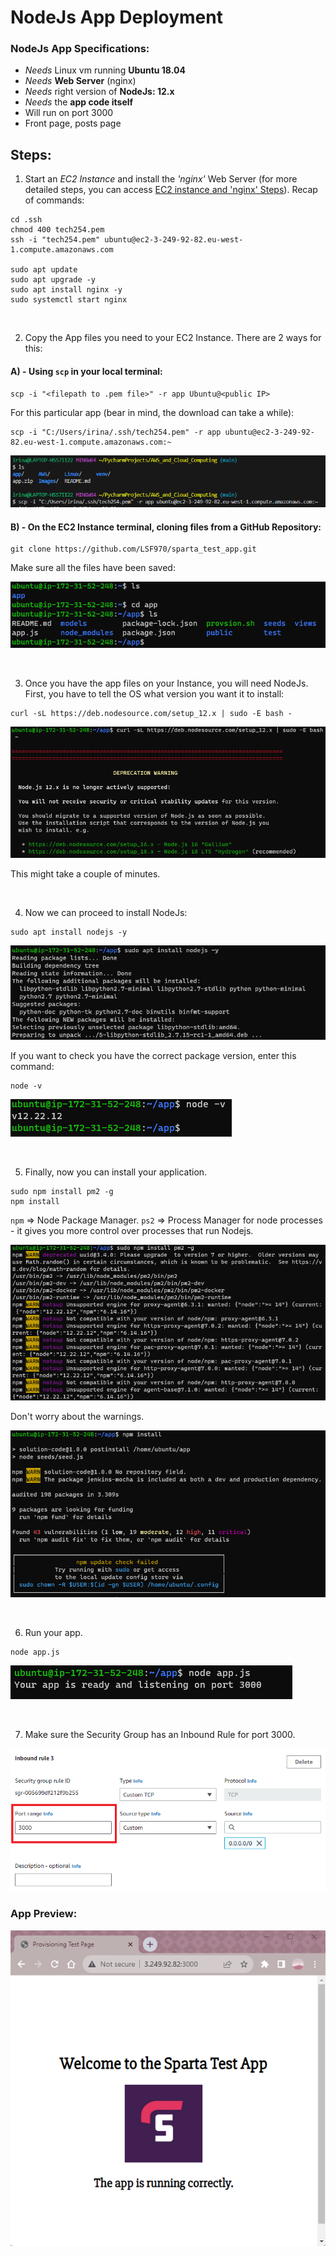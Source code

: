 # NodeJs App Deployment 

### NodeJs App Specifications:
- *Needs* Linux vm running **Ubuntu 18.04**
- *Needs* **Web Server** (nginx) 
- *Needs* right version of **NodeJs: 12.x**
- *Needs* the **app code itself**
- Will run on port 3000
- Front page, posts page


## Steps:
1. Start an *EC2 Instance* and install the *'nginx'* Web Server (for more detailed steps, you can access [EC2 instance and 'nginx' Steps](AWS/EC2_instance.md)). Recap of commands:
```
cd .ssh
chmod 400 tech254.pem
ssh -i "tech254.pem" ubuntu@ec2-3-249-92-82.eu-west-1.compute.amazonaws.com

sudo apt update
sudo apt upgrade -y
sudo apt install nginx -y
sudo systemctl start nginx
```

<br>

2. Copy the App files you need to your EC2 Instance. There are 2 ways for this:

#### A) - Using `scp` in your local terminal:
```
scp -i "<filepath to .pem file>" -r app Ubuntu@<public IP>
```
For this particular app (bear in mind, the download can take a while):

```
scp -i "C:/Users/irina/.ssh/tech254.pem" -r app ubuntu@ec2-3-249-92-82.eu-west-1.compute.amazonaws.com:~
```

![AltText](Images/scp_command.png)


#### B) - On the EC2 Instance terminal, cloning files from a GitHub Repository:
```
git clone https://github.com/LSF970/sparta_test_app.git
```
Make sure all the files have been saved:

![AltText](Images/app_files.png)

<br>

3. Once you have the app files on your Instance, you will need NodeJs. First, you have to tell the OS what version you want it to install: 
```
curl -sL https://deb.nodesource.com/setup_12.x | sudo -E bash -
```
![AltText](Images/version_instruction.png)

This might take a couple of minutes.

<br>

4. Now we can proceed to install NodeJs:

```
sudo apt install nodejs -y
```
![AltText](Images/installing.png)

If you want to check you have the correct package version, enter this command:

```
node -v
```
![AltText](Images/correct_version.png)

<br>

5. Finally, now you can install your application.

```
sudo npm install pm2 -g
npm install 
```

`npm` => Node Package Manager.
`ps2` => Process Manager for node processes - it gives you more control over processes that run Nodejs.

![AltText](Images/npm_install_pm2.png)

Don't worry about the warnings. 

![AltText](Images/app_installed.png)


<br>

6. Run your app.

```
node app.js
```
![AltText](Images/app_running.png)

<br>

7. Make sure the Security Group has an Inbound Rule for port 3000. 

![AltText](Images/port_3000.png)


### App Preview:

![AltText](Images/successful_app_preview.png)
